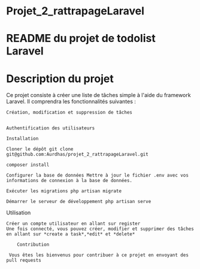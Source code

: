 # Projet_2_rattrapageLaravel
# README du projet de todolist Laravel 
# Description du projet 

Ce projet consiste à créer une liste de tâches simple à l'aide du framework Laravel. Il comprendra les fonctionnalités suivantes :

    Création, modification et suppression de tâches


    Authentification des utilisateurs 
    
    Installation

    Cloner le dépôt git clone git@github.com:Aurdhas/projet_2_rattrapageLaravel.git

    composer install

    Configurer la base de données Mettre à jour le fichier .env avec vos informations de connexion à la base de données.

    Exécuter les migrations php artisan migrate

    Démarrer le serveur de développement php artisan serve

Utilisation

    Créer un compte utilisateur en allant sur register
    Une fois connecté, vous pouvez créer, modifier et supprimer des tâches en allant sur *create a task*,*edit* et *delete*

        Contribution

     Vous êtes les bienvenus pour contribuer à ce projet en envoyant des pull requests

